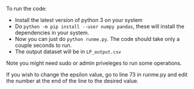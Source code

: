 To run the code:

- Install the latest version of python 3 on your system
- Do `python -m pip install --user numpy pandas`, these will install the dependencies in your system.
- Now you can just do `python runme.py`. The code should take only a couple seconds to run.
- The output dataset will be in `LP_output.csv`

Note you might need sudo or admin priveleges to run some operations.

If you wish to change the epsilon value, go to line 73 in runme.py and edit the number at the end of the line to the desired value.
